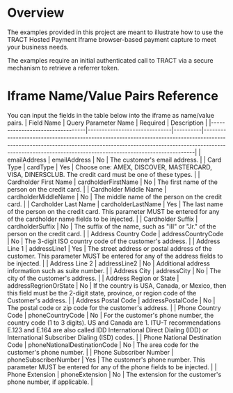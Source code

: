 # Overview
The examples provided in this project are meant to illustrate how to use the TRACT 
Hosted Payment Iframe browser-based payment capture to meet your business needs.

The examples require an initial authenticated call to TRACT via a secure mechanism to retrieve a 
referrer token.

# Iframe Name/Value Pairs Reference
You can input the fields in the table below into the iframe as name/value pairs.
| Field Name                      | Query Parameter Name         | Required | Description                                                                                                                                                                                                                           |
|---------------------------------|------------------------------|----------|---------------------------------------------------------------------------------------------------------------------------------------------------------------------------------------------------------------------------------------|
| emailAddress                    | emailAddress                 | No       | The customer's email address.                                                                                                                                                                                                         |
| Card Type                       | cardType                     | Yes      | Choose one: AMEX, DISCOVER, MASTERCARD, VISA, DINERSCLUB. The credit card must be one of these types.                                                                                                                                 |
| Cardholder First Name           | cardholderFirstName          | No       | The first name of the person on the credit card.                                                                                                                                                                                      |
| Cardholder Middle Name          | cardholderMiddleName         | No       | The middle name of the person on the credit card.                                                                                                                                                                                     |
| Cardholder Last Name            | cardholderLastName           | Yes      | The last name of the person on the credit card. This parameter MUST be entered for any of the cardholder name fields to be injected.                                                                                                  |
| Cardholder Suffix               | cardholderSuffix             | No       | The suffix of the name, such as "III" or "Jr." of the person on the credit card.                                                                                                                                                      |
| Address Country Code            | addressCountryCode           | No       | The 3-digit ISO country code of the customer's address.                                                                                                                                                                               |
| Address Line 1                  | addressLine1                 | Yes      | The street address or postal address of the customer. This parameter MUST be entered for any of the address fields to be injected.                                                                                                    |
| Address Line 2                  | addressLine2                 | No       | Additional address information such as suite number.                                                                                                                                                                                  |
| Address City                    | addressCity                  | No       | The city of the customer's address.                                                                                                                                                                                                   |
| Address Region or State         | addressRegrionOrState        | No       | If the country is USA, Canada, or Mexico, then this field must be the 2-digit state, province, or region code of the Customer's address.                                                                                              |
| Address Postal Code             | addressPostalCode            | No       | The postal code or zip code for the customer's address.                                                                                                                                                                               |
| Phone Country Code              | phoneCountryCode             | No       | For the customer's phone number, the country code (1 to 3 digits). US and Canada are 1. ITU-T recommendations E.123 and E.164 are also called IDD International Direct Dialing (IDD) or International Subscriber Dialing (ISD) codes. |
| Phone National Destination Code | phoneNationalDestinationCode | No       | The area code for the customer's phone number.                                                                                                                                                                                        |
| Phone Subscriber Number         | phoneSubscriberNumber        | Yes      | The customer's phone number. This parameter MUST be entered for any of the phone fields to be injected.                                                                                                                               |
| Phone Extension                 | phoneExtension               | No       | The extension for the customer's phone number, if applicable.                                                                                                                                                                         |
